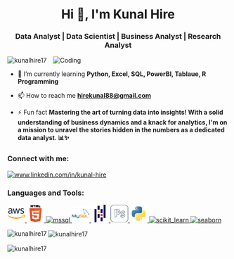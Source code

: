 <h1 align="center">Hi 👋, I'm Kunal Hire</h1>
<h3 align="center">Data Analyst | Data Scientist | Business Analyst | Research Analyst</h3>
<img align="right" alt="Coding" width="400" src="https://cdnl.iconscout.com/lottie/premium/preview-watermark/data-analysis-4518725-3753348.mp4">

<p align="left"> <img src="https://komarev.com/ghpvc/?username=kunalhire17&label=Profile%20views&color=0e75b6&style=flat" alt="kunalhire17" /> </p>

- 🌱 I’m currently learning **Python, Excel, SQL, PowerBI, Tablaue, R Programming**

- 📫 How to reach me **hirekunal88@gmail.com**

- ⚡ Fun fact **Mastering the art of turning data into insights! With a solid understanding of business dynamics and a knack for analytics, I'm on a mission to unravel the stories hidden in the numbers as a dedicated data analyst. 📊✨**

<h3 align="left">Connect with me:</h3>
<p align="left">
<a href="https://linkedin.com/in/www.linkedin.com/in/kunal-hire" target="blank"><img align="center" src="https://raw.githubusercontent.com/rahuldkjain/github-profile-readme-generator/master/src/images/icons/Social/linked-in-alt.svg" alt="www.linkedin.com/in/kunal-hire" height="30" width="40" /></a>
</p>

<h3 align="left">Languages and Tools:</h3>
<p align="left"> <a href="https://aws.amazon.com" target="_blank" rel="noreferrer"> <img src="https://raw.githubusercontent.com/devicons/devicon/master/icons/amazonwebservices/amazonwebservices-original-wordmark.svg" alt="aws" width="40" height="40"/> </a> <a href="https://www.w3.org/html/" target="_blank" rel="noreferrer"> <img src="https://raw.githubusercontent.com/devicons/devicon/master/icons/html5/html5-original-wordmark.svg" alt="html5" width="40" height="40"/> </a> <a href="https://www.microsoft.com/en-us/sql-server" target="_blank" rel="noreferrer"> <img src="https://www.svgrepo.com/show/303229/microsoft-sql-server-logo.svg" alt="mssql" width="40" height="40"/> </a> <a href="https://www.mysql.com/" target="_blank" rel="noreferrer"> <img src="https://raw.githubusercontent.com/devicons/devicon/master/icons/mysql/mysql-original-wordmark.svg" alt="mysql" width="40" height="40"/> </a> <a href="https://pandas.pydata.org/" target="_blank" rel="noreferrer"> <img src="https://raw.githubusercontent.com/devicons/devicon/2ae2a900d2f041da66e950e4d48052658d850630/icons/pandas/pandas-original.svg" alt="pandas" width="40" height="40"/> </a> <a href="https://www.photoshop.com/en" target="_blank" rel="noreferrer"> <img src="https://raw.githubusercontent.com/devicons/devicon/master/icons/photoshop/photoshop-line.svg" alt="photoshop" width="40" height="40"/> </a> <a href="https://www.python.org" target="_blank" rel="noreferrer"> <img src="https://raw.githubusercontent.com/devicons/devicon/master/icons/python/python-original.svg" alt="python" width="40" height="40"/> </a> <a href="https://scikit-learn.org/" target="_blank" rel="noreferrer"> <img src="https://upload.wikimedia.org/wikipedia/commons/0/05/Scikit_learn_logo_small.svg" alt="scikit_learn" width="40" height="40"/> </a> <a href="https://seaborn.pydata.org/" target="_blank" rel="noreferrer"> <img src="https://seaborn.pydata.org/_images/logo-mark-lightbg.svg" alt="seaborn" width="40" height="40"/> </a> </p>

<p><img align="left" src="https://github-readme-stats.vercel.app/api/top-langs?username=kunalhire17&show_icons=true&locale=en&layout=compact" alt="kunalhire17" /></p>

<p>&nbsp;<img align="center" src="https://github-readme-stats.vercel.app/api?username=kunalhire17&show_icons=true&locale=en" alt="kunalhire17" /></p>

<p><img align="center" src="https://github-readme-streak-stats.herokuapp.com/?user=kunalhire17&" alt="kunalhire17" /></p>

